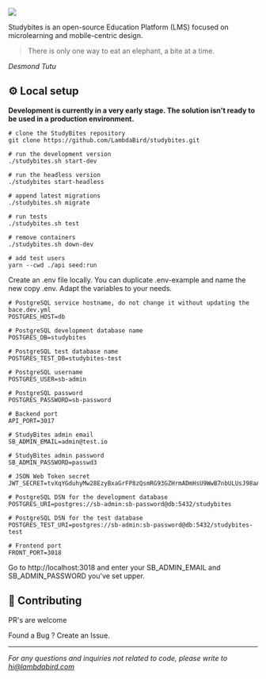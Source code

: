 ![](https://studybites.app/static/logo-3f147537b7f8ab547795ac93e5b10b24.png)

Studybites is an open-source Education Platform (LMS) focused on microlearning and mobile-centric design.

> There is only one way to eat an elephant, a bite at a time.

*Desmond Tutu*

## ⚙️ Local setup

**Development is currently in a very early stage. The solution isn't ready to be used in a production environment.**


```
# clone the StudyBites repository
git clone https://github.com/LambdaBird/studybites.git

# run the development version
./studybites.sh start-dev

# run the headless version
./studybites start-headless

# append latest migrations
./studybites.sh migrate

# run tests
./studybites.sh test

# remove containers
./studybites.sh down-dev

# add test users
yarn --cwd ./api seed:run
```

Create an .env file locally. You can duplicate .env-example and name the new copy .env. Adapt the variables to your needs.

```
# PostgreSQL service hostname, do not change it without updating the bace.dev.yml
POSTGRES_HOST=db 

# PostgreSQL development database name
POSTGRES_DB=studybites 

# PostgreSQL test database name
POSTGRES_TEST_DB=studybites-test

# PostgreSQL username
POSTGRES_USER=sb-admin

# PostgreSQL password
POSTGRES_PASSWORD=sb-password

# Backend port
API_PORT=3017

# StudyBites admin email
SB_ADMIN_EMAIL=admin@test.io

# StudyBites admin password
SB_ADMIN_PASSWORD=passwd3

# JSON Web Token secret
JWT_SECRET=tvXqYGduhyMw28EzyBxaGrFP8zQsmRG93GZHrmADmHsU9WwB7nbULUsJ98aAqWzM 

# PostgreSQL DSN for the development database
POSTGRES_URI=postgres://sb-admin:sb-password@db:5432/studybites

# PostgreSQL DSN for the test database
POSTGRES_TEST_URI=postgres://sb-admin:sb-password@db:5432/studybites-test 

# Frontend port
FRONT_PORT=3018 
```

Go to http://localhost:3018 and enter your SB_ADMIN_EMAIL and SB_ADMIN_PASSWORD you've set upper.

## 🤝 Contributing
PR's are welcome

Found a Bug ? Create an Issue.

---

*For any questions and inquiries not related to code, please write to hi@lambdabird.com*